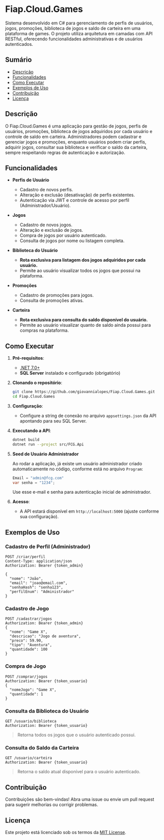 # Fiap.Cloud.Games

Sistema desenvolvido em C# para gerenciamento de perfis de usuários, jogos, promoções, biblioteca de jogos e saldo de carteira em uma plataforma de games. O projeto utiliza arquitetura em camadas com API RESTful, oferecendo funcionalidades administrativas e de usuários autenticados.

## Sumário

- [Descrição](#descrição)
- [Funcionalidades](#funcionalidades)
- [Como Executar](#como-executar)
- [Exemplos de Uso](#exemplos-de-uso)
- [Contribuição](#contribuição)
- [Licença](#licença)

## Descrição

O Fiap.Cloud.Games é uma aplicação para gestão de jogos, perfis de usuários, promoções, biblioteca de jogos adquiridos por cada usuário e controle de saldo em carteira. Administradores podem cadastrar e gerenciar jogos e promoções, enquanto usuários podem criar perfis, adquirir jogos, consultar sua biblioteca e verificar o saldo da carteira, sempre respeitando regras de autenticação e autorização.

## Funcionalidades

- **Perfis de Usuário**
  - Cadastro de novos perfis.
  - Alteração e exclusão (desativação) de perfis existentes.
  - Autenticação via JWT e controle de acesso por perfil (Administrador/Usuário).

- **Jogos**
  - Cadastro de novos jogos.
  - Alteração e exclusão de jogos.
  - Compra de jogos por usuário autenticado.
  - Consulta de jogos por nome ou listagem completa.

- **Biblioteca do Usuário**
  - **Rota exclusiva para listagem dos jogos adquiridos por cada usuário.**
  - Permite ao usuário visualizar todos os jogos que possui na plataforma.

- **Promoções**
  - Cadastro de promoções para jogos.
  - Consulta de promoções ativas.

- **Carteira**
  - **Rota exclusiva para consulta do saldo disponível do usuário.**
  - Permite ao usuário visualizar quanto de saldo ainda possui para compras na plataforma.

## Como Executar

1. **Pré-requisitos**:
   - [.NET 7.0+](https://dotnet.microsoft.com/download)
   - **SQL Server** instalado e configurado (obrigatório)

2. **Clonando o repositório**:
   ```bash
   git clone https://github.com/giovannialopes/Fiap.Cloud.Games.git
   cd Fiap.Cloud.Games
   ```

3. **Configuração**:
   - Configure a string de conexão no arquivo `appsettings.json` da API apontando para seu SQL Server.

4. **Executando a API**:
   ```bash
   dotnet build
   dotnet run --project src/FCG.Api
   ```

5. **Seed de Usuário Administrador**

   Ao rodar a aplicação, já existe um usuário administrador criado automaticamente no código, conforme está no arquivo `Program`:
   ```csharp
   Email = "admin@fcg.com"
   var senha = "1234";
   ```
   Use esse e-mail e senha para autenticação inicial de administrador.

6. **Acesso**:
   - A API estará disponível em `http://localhost:5000` (ajuste conforme sua configuração).

## Exemplos de Uso

### Cadastro de Perfil (Administrador)
```http
POST /criar/perfil
Content-Type: application/json
Authorization: Bearer {token_admin}

{
  "nome": "João",
  "email": "joao@email.com",
  "senhaHash": "senha123",
  "perfilEnum": "Administrador"
}
```

### Cadastro de Jogo
```http
POST /cadastrar/jogos
Authorization: Bearer {token_admin}
{
  "nome": "Game X",
  "descricao": "Jogo de aventura",
  "preco": 59.90,
  "tipo": "Aventura",
  "quantidade": 100
}
```

### Compra de Jogo
```http
POST /comprar/jogos
Authorization: Bearer {token_usuario}
{
  "nomeJogo": "Game X",
  "quantidade": 1
}
```

### Consulta da Biblioteca do Usuário
```http
GET /usuario/biblioteca
Authorization: Bearer {token_usuario}
```
> Retorna todos os jogos que o usuário autenticado possui.

### Consulta do Saldo da Carteira
```http
GET /usuario/carteira
Authorization: Bearer {token_usuario}
```
> Retorna o saldo atual disponível para o usuário autenticado.

## Contribuição

Contribuições são bem-vindas! Abra uma issue ou envie um pull request para sugerir melhorias ou corrigir problemas.

## Licença

Este projeto está licenciado sob os termos da [MIT License](LICENSE).
